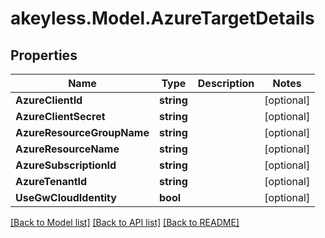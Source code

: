 # akeyless.Model.AzureTargetDetails

## Properties

Name | Type | Description | Notes
------------ | ------------- | ------------- | -------------
**AzureClientId** | **string** |  | [optional] 
**AzureClientSecret** | **string** |  | [optional] 
**AzureResourceGroupName** | **string** |  | [optional] 
**AzureResourceName** | **string** |  | [optional] 
**AzureSubscriptionId** | **string** |  | [optional] 
**AzureTenantId** | **string** |  | [optional] 
**UseGwCloudIdentity** | **bool** |  | [optional] 

[[Back to Model list]](../README.md#documentation-for-models) [[Back to API list]](../README.md#documentation-for-api-endpoints) [[Back to README]](../README.md)

